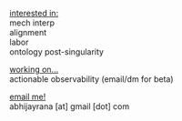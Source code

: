 <ins>interested in:</ins>\
mech interp\
alignment\
labor\
ontology post-singularity

<ins> working on... </ins>\
actionable observability (email/dm for beta)

<ins>email me!</ins>\
abhijayrana [at] gmail [dot] com
